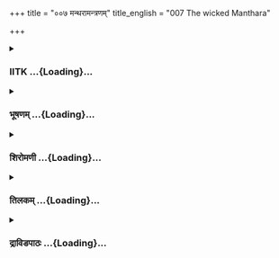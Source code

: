 +++
title = "००७ मन्थरामन्त्रणम्"
title_english = "007 The wicked Manthara"

+++
<div caption="श्रीराम-हरिसीताराममूर्ति-घनपाठिभ्यां वचनम्" class="audioEmbed" src="https://archive.org/download/Ramayana-recitation-Sriram-harisItArAmamUrti-Ghanapaati-v2/Kanda_2/Kanda_2_AYK-007-Mandthara_Manthranam.mp3"></div>

<div class="js_include collapsed" newlevelforh1="3" title="IITK" unfilled url="/purANam/rAmAyaNam/audIchya-pAThaH/iitk/2_ayodhyAkANDam/02-kaikayI-vighnaH/007_mantharAmantraNam.md">
<details><summary><h3>IITK ...{Loading}...</h3></summary>

Manthara informs Kaikeyi about the installation of Rama--happy over the
news Kaikeyi gifts away her ornaments.



#### श्लोकः
##### मूलम्
ज्ञातिदासी यतो जाता कैकेय्यास्तु सहोषिता।  
प्रासादं चन्द्रसङ्काशमारुरोह यदृच्छया॥2.7.1॥

##### शब्दार्थः
यतः जाता from the time of her birth, कैकेय्या सह along with Kaikeyi, ऊषिता living, ज्ञातिदासी family servant, यदृच्छया casually, चन्द्रसङ्काशम् resembling the Moon, प्रासादम् palace, आरुरोह ascended.

##### आङ्ग्लानुवादः
The family maid (Manthara) of Kaikeyi who had been living with her since her (Kaikeyi's) birth casually ascended the palace gleaming white like the Moon.



#### श्लोकः
##### मूलम्
सिक्तराजपथां कृत्स्नां प्रकीर्णकुसुमोत्कराम्।  
अयोध्यां मन्थरा तस्मात्प्रासादादन्ववैक्षत॥2.7.2॥

##### शब्दार्थः
मन्थरा Manthara, सिक्तराजपथाम् highway sprinkled with water, प्रकीर्णकुसुमोत्कराम् strewn with a lot of flowers, कृत्स्नाम् whole, अयोध्याम् Ayodhya, तस्मात् from that, प्रासादात् palace, अन्ववैक्षत beheld.

##### आङ्ग्लानुवादः
Manthara beheld from that palace the whole of Ayodhya with its highways sprinkled with water and strewn with a lot of flowers.



#### श्लोकः
##### मूलम्
पताकाभिर्वरार्हाभिर्ध्वजैश्च समलङ्कृताम्।  
वृतां छन्दपथैश्चापि शिरस्स्नातजनैर्वृताम्॥2.7.3॥  
माल्यमोदकहस्तैश्च द्विजेन्द्रैरभिनादिताम्।  
शुक्लदेवगृहद्वारां सर्ववादित्रनिस्वनाम्॥2.7.4॥  
सम्प्रहृष्टजनाकीर्णां ब्रह्मघोषाभिनादिताम्।  
प्रहृष्टवरहस्त्यश्वां सम्प्रणर्दितगोवृषाम्॥2.7.5॥  
प्रहृष्टमुदितैः पौरैरुच्छ्रितध्वजमालिनीम्।  
अयोध्यां मन्थरा दृष्ट्वा परं विस्मयमागता॥2.7.6॥

##### शब्दार्थः
मन्थरा Manthara, तस्मात् प्रासादात् from that palace, वरार्हाभिः by costly, पताकाभिः with banners, ध्वजैश्च with flags, समलङ्कृताम् welldecorated, छन्दपथैः च अपि labyrinthine thoroughfares also, वृताम् enveloped by, शिरस्स्नातजनैः with men who had, वृताम् surrounded by, माल्यमोदकहस्तैः holding garlands and sweetmeats in their hands, द्विजेन्द्रैः with the best of brahmins, अभिनादिताम् reverberating, शुक्ल देवगृहद्वाराम् with temples with white doors, सर्ववादित्रनिस्वनाम् with sounds from every kind of musical instrument, सम्प्रहृष्टजनाकीर्णाम् filled with joyful crowds, ब्रह्मघोषाभिनादिताम् echoed  with the chanting of the Vedas, प्रहृष्टवरहस्त्यश्वाम् with the best boisterous horses and elephants, सम्प्रणर्दितगोवृषाम् with the lowing and bellowing of cows and bulls, प्रहृष्टमुदितैः with great joy, पौरैः by the citizens, उच्छ्रितध्वजमालिनीम् encircled by elevated pennants, अयोध्याम् to Ayodhya, विस्मयमागता was astonished.

##### आङ्ग्लानुवादः
The city of Ayodhya was decorated with costly banners and pennants. The labyrinthine roads were crowded with people who had (finished) their headbath and were wandering at will. The temples with their doors painted white were reverberating with the chanting from the Vedas by the best of brahmins holding garlands and sweetmeats in their hands and with sounds of   all kinds of musical instruments. The city was filled with spirited horses and elephants. The bulls were  
bellowing and the cows were lowing. The citizens with great joy raised the penants encircling the city of Ayodhya. All this left Manthara astonished.



#### श्लोकः
##### मूलम्
प्रहर्षोत्फुल्लनयनां पाण्डुरक्षौमवासिनीम्।  
अविदूरे स्थितां दृष्ट्वा धात्रीं पप्रच्छ मन्थरा॥2.7.7॥

##### शब्दार्थः
मन्थरा Manthara, प्रहर्षोत्फुल्लनयनाम् whose eyes were expanded with delight, पाण्डुरक्षौमवासिनीम् clad in white silk garment, अविदूरे not very far, स्थिताम् standing, धात्रीम् to  
a royal  maid, दृष्ट्वा  having seen, पप्रच्छ enquired.

##### आङ्ग्लानुवादः
Seeing a royal  maid clad in white silk garment and standing not very far with her eyes expanded in delight Manthara enquiredः



#### श्लोकः
##### मूलम्
उत्तमेनाभिसंयुक्ता हर्षेणार्थपरा सती।  
राममाता धनं किन्नु जनेभ्यस्सम्प्रयच्छति॥2.7.8॥

##### शब्दार्थः
राममाता Rama's mother, अर्थपरासती one interested in wealth, उत्तमेन great, हर्षेण with joy, अभिसंयुक्ता possessed of, जनेभ्यः for men, धनम् wealth, किं नु सम्प्रयच्छति why is she gifting away?

##### आङ्ग्लानुवादः
Why is Rama's mother, forever interested in the accumulation of money gifting away her wealth to men with great joy?



#### श्लोकः
##### मूलम्
अतिमात्रप्रहर्षोऽयं किं जनस्य च शंस मे।  
कारयिष्यति किं वापि सम्प्रहृष्टो महीपतिः॥2.7.9॥

##### शब्दार्थः
जनस्य for men, अयम् this, अतिमात्रप्रहर्षः exceedingly happy, किम् why?, मे to me, शंस tell, सम्प्रहृष्टः delighted, महीपतिः king, किं वापि what is he, कारयिष्यति वा proposing to do ?

##### आङ्ग्लानुवादः
Why do the people look exceedingly happy? Tell me, what the king with great delight is proposing to do?



#### श्लोकः
##### मूलम्
विदीर्यमाणा हर्षेण धात्री तु परया मुदा।  
आचचक्षेऽथ कुब्जायै भूयसीं राघव श्रियम्॥2.7.10॥

##### शब्दार्थः
धात्री तु the royal maid, हर्षेण with delight, विदीर्यमाणा bursting, अथ threafter, कुब्जायै for that hunchback, भूयसीम् greater, राघवश्रियम् about the fortune of Rama, परया great, मुदा with delight, आचचक्षे related.

##### आङ्ग्लानुवादः
Bursting with great joy, the royal maid related to the hunchback the great fortune  
awaiting the son of the Raghus (Rama).



#### श्लोकः
##### मूलम्
श्वः पुष्येण जितक्रोधं यौवराज्येन राघवम्।  
राजा दशरथो राममभिषेचयिताऽनघम्॥2.7.11॥

##### शब्दार्थः
दशरथः राजा king Dasaratha, श्वः tomorrow, पुष्येण under the star Pushya, राघवम् born in the race of Raghu, अनघम् blameless रामम् to Rama, यौवराज्येन as heirapparent, अभिषेचयिता will consecrate.

##### आङ्ग्लानुवादः
Tomorrow under the spell of the Pushya star, king Dasaratha will consecrate blameless Rama born in the race of Raghu as heirapparent (the maid said).



#### श्लोकः
##### मूलम्
धात्र्यास्तु वचनं शृत्वा कुब्जा क्षिप्रममर्षिता।  
कैलासशिखराकारा त्प्रासादादवरोहत॥2.7.12॥

##### शब्दार्थः
कुब्जा that hunchback, धात्र्याः वचनम् the words of royal maid, शृत्वा having heard, अमर्षिता  was furious, कैलासशिखराकारात् resembling the peak of mount Kailasa, प्रासादात् from the palace, क्षिप्रम् speedily, अवरोहत descended.

##### आङ्ग्लानुवादः
Having heard these words of the royal maid, the hunchback became furious and speedily descended from that palace resembling the peak of mount Kailasa.



#### श्लोकः
##### मूलम्
सा दह्यमाना कोपेन मन्थरा पापदर्शिनी।  
शयानामेत्य कैकेयीमिदं वचनमब्रवीत्॥2.7.13॥

##### शब्दार्थः
पापदर्शिनी malevolent, सा मन्थरा that Manthara, कोपेन with fury, दह्यमाना burning, शयानाम् as she lay upon her couch, कैकेयीम् Kaikeyi, एत्य having reached,  इदम् this, वचनम् words, अब्रवीत् said.

##### आङ्ग्लानुवादः
The malevolent Manthara on fire with fury reached Kaikeyi lying upon her couch  and saidः



#### श्लोकः
##### मूलम्
उत्तिष्ठ मूढे किं शेषे भयं त्वामभिवर्तते।  
उपप्लुतामौघेन किमात्मानं न बुध्यसे॥2.7.14॥

##### शब्दार्थः
मूढे O senseless one, उत्तिष्ठ get up, किम् why, शेषे are sleeping, भयम् fear, त्वाम् you, अभिवर्तते is approaching you, अमौघेन in a sea of perils, उपप्लुताम् floating, आत्मानम् about yourself, न बुध्यसे why do not you realise?

##### आङ्ग्लानुवादः
O senseless one, why are you lying down? Get up A great fear is gripping you. Why don't you realise that you are floating in a sea of perils.



#### श्लोकः
##### मूलम्
अनिष्टे सुभगाकारे सौभाग्येन विकत्थसे।  
चलं हि तव सौभाग्यं नद्यास्स्रोत इवोष्णगे॥2.7.15॥

##### शब्दार्थः
सुभगाकारे you appear to be your husband's darling, अनिष्टे O one disliked (by the husband), सौभाग्येन with your good fortune, विकत्थसे you are boasting, उष्णगे in summer season, नद्याः river's, स्रोतः इव like a flow, तव your, सौभाग्यम् good fortune, चलं हि is unstable indeed.

##### आङ्ग्लानुवादः
Though you appear to be your husband's darling, in reality he dislikes you. The good fortune you boast of indeed is unstable like the stream of a river in summer.



#### श्लोकः
##### मूलम्
एवमुक्ता तु कैकेयी रुष्टया परुषं वचः।  
कुब्जया पापदर्शिन्या विषादमगमत्परम्॥2.7.16॥

##### शब्दार्थः
रुष्टया in a rage, पापदर्शिन्या evileyed, कुब्जया by the hunchback (Manthara), एवम् in this way, परुषं वचः harsh words, उक्ता having spoken, कैकेयी Kaikeyi, परम् great, विषादम् despondency, अगमत् obtained.

##### आङ्ग्लानुवादः
At these harsh words of the furious, evileyed hunchback Kaikeyi   fell into great despondency.



#### श्लोकः
##### मूलम्
कैकेयी त्वब्रवीत्कुब्जां कच्चित्क्षेमं नु मन्थरे।  
विषण्णवदनां हि त्वां लक्षये भृशदुःखिताम्॥2.7.17॥

##### शब्दार्थः
कैकेयी तु as for Kaikeyi, कुब्जाम् to the hunchback, अब्रवीत् spoke, मन्थरे O Manthara, क्षेमम् कच्चित् all is well I hope?, त्वाम् you, विषण्णवदनाम् a dejected face, भृशदुःखिताम् to deeply sorrowful, लक्षये हि I observe indeed.

##### आङ्ग्लानुवादः
Kaikeyi said to the hunchback, O Manthara isn't all well with you? I can mark it from your dejected face how greatly distressed you feel, indeed.



#### श्लोकः
##### मूलम्
मन्थरा तु वच श्श्रुत्वा कैकेय्या मधुराक्षरम्।  
उवाच क्रोधसंयुक्ता वाक्यं वाक्यविशारदा॥2.7.18॥

##### शब्दार्थः
वाक्यविशारदा skilled in speech, मन्थरा तु Manthara, मधुराक्षरम् in sweet accent, कैकेय्याः वचः the words of  Kaikeyi, श्रुत्वा having heard, क्रोधसंयुक्ता filled with anger, वाक्यम् words, उवाच said.

##### आङ्ग्लानुवादः
Hearing the words of Kaikeyi uttered in a gentle voice, wrathful Manthara skilled in speech, saidः



#### श्लोकः
##### मूलम्
सा विषण्णतरा भूत्वा कुब्जा तस्या हितैषिणी।  
विषादयन्ती प्रोवाच भेदयन्ती च राघवम्॥2.7.19॥

##### शब्दार्थः
सा कुब्जा that hunchback, विषण्णतरा भूत्वा being still more depressed, तस्याः her, हितैषिणी desiring the welfare, विषादयन्ती causing despondency, राघवम् of Rama, भेदयन्ती च also separating, प्रोवाच said.

##### आङ्ग्लानुवादः
That hunchback feeling still more depressed in her (Kaikeyi's) interest and intending to cause in her despondency and distance Rama from her spoke outः



#### श्लोकः
##### मूलम्
अक्षय्यं सुमहद्देवि प्रवृत्तं त्वद्विनाशनम्।  
रामं दशरथो राजा यौवराज्येऽभिषेक्ष्यति॥2.7.20॥

##### शब्दार्थः
देवि O queen, अक्षय्यम् unending, सुमहत् immense, त्वद्विनाशनम् your ruin, प्रवृत्तम् is in the offing, राजा दशरथः king Dasaratha, रामम् of Rama, यौवराज्ये as heirapparent, अभिषेक्ष्यति is crowning.

##### आङ्ग्लानुवादः
O queen, your end is approaching, and it has no end and it is overwhelming. King Dasaratha is crowning Rama as heirapparent.



#### श्लोकः
##### मूलम्
साऽस्म्यगाधे भये मग्ना दुःखशोकसमन्विता।  
दह्यमानाऽनलेनेव त्वद्धितार्थमिहागता॥2.7.21॥

##### शब्दार्थः
सा such I am, अगाधे in unfathomable, भये in fear, मग्ना plunged, दुःखशोकसमन्विता stricken with grief and tears, अनलेन by fire, दह्यमानेव as if being burnt, त्वद्धितार्थम् for your welfare, इह here, आगता have come.

##### आङ्ग्लानुवादः
Plunged in unfathomable fear and stricken with grief and tears I am here seeking your wellbeing and yet consumed as though by fire.



#### श्लोकः
##### मूलम्
तव दुःखेन कैकेयि मम दुःखं महद्भवेत्।  
त्वद्वृद्धौ मम वृद्धिश्च भवेदत्र न संशयः॥2.7.22॥

##### शब्दार्थः
कैकेयि O Kaikeyi, तव दुःखेन with your grief, मम my, महत् great, दुःखम् भवेत् distress will occur, त्वद्वृद्धौ in your prosperity, मम my, वृद्धिश्च prosperity, भवेत् would become, अत्र in  
this aspect, न संशयः there is no doubt.

##### आङ्ग्लानुवादः
O Kaikeyi, your sorrow will augment my sorrow. Your prosperity would mean my prosperity. There is no doubt about this.



#### श्लोकः
##### मूलम्
नराधिपकुले जाता महिषी त्वं महीपतेः।  
उग्रत्वं राजधर्माणां कथं देवि न बुध्यसे॥2.7.23॥

##### शब्दार्थः
देवि O queen, नराधिपकुले in the royal family, जाता you are born, महीपतेः महिषी the king's consort, त्वम् you, राजधर्माणाम् of the statecraft, उग्रत्वम् cruelty, कथम् how, न बुध्यसे do not realise.

##### आङ्ग्लानुवादः
O queen, born in the royal family and being a king's consort why don't you realise the ruthless ways of statecraft?



#### श्लोकः
##### मूलम्
धर्मावादी शठो भर्ता श्लक्ष्णवादी च दारुणः।  
शुद्धभावे न जानीषे तेनैव मतिसन्धिता॥2.7.24॥

##### शब्दार्थः
भर्ता your husband, धर्मावादी one who speaks of morals, शठः one who is deceitful, श्लक्ष्णवादी one who speaks gently, दारुणः च cruel also, शुद्धभावे of innocent nature, तेन by such person, एवम् thus, अतिसन्धिता beguiled, न जानीषे you do  not understand.

##### आङ्ग्लानुवादः
Your husband speaks morals publicly but in private he is deceitful. He speaks gently  but acts cruelly. Because of your innocent nature you are  beguiled by him. You do not understand this.



#### श्लोकः
##### मूलम्
उपस्थितः प्रयुञ्जानस्त्वयि सान्त्वमनर्थकम्।  
अर्थेनैवाद्य ते भर्ता कौसल्यां योजयिष्यति॥2.7.25॥

##### शब्दार्थः
उपस्थितः have approached, अनर्थकम् meaningless, सान्त्वम् appeasing words, त्वयि in you, प्रयुञ्जानः while confers, ते भर्ता your husband, अद्य today, कौसल्यामेव only for Kausalya, अर्थेन with advantage, योजयिष्यति will bestow.

##### आङ्ग्लानुवादः
When your husband approaches you he swears in meaningless, appeasing words. But today he is going to bestow benefit on Kausalya only.



#### श्लोकः
##### मूलम्
उपवाह्य स दुष्टात्मा भरतं तव बन्धुषु।  
काल्ये स्थापयिता रामं राज्ये निहतकण्टके॥2.7.26॥

##### शब्दार्थः
दुष्टात्मा evilminded one, सः he, भरतम् Bharata, तव बन्धुषु to your relations, अपवाह्य having  
sent, काल्ये at dawn tomorrow, रामम् Rama, निहतकण्टके rid of the thorns, राज्ये in the kingdom, स्थापयिता will be established.

##### आङ्ग्लानुवादः
That evilminded one, having sent Bharata away to your relations house, is going to install Rama unhindered in the kingdom at dawn tomorrow.



#### श्लोकः
##### मूलम्
शत्रुः पतिप्रवादेन मात्रेव हितकाम्यया।  
आशीविष इवाङ्केन बाले परिधृतस्त्वया॥2.7.27॥

##### शब्दार्थः
बाले O child मात्रेव like a mother, त्वया by you, हितकाम्यया desirous of wellbeing, आशीविषः      venomous serpent, अङ्केनेव in your lap, शत्रुः enemy, पतिप्रवादेन with the belief that he is the husband, परिधृतः preserved.

##### आङ्ग्लानुवादः
O innocent lady with the intention of doing good like a mother to your husband who is your enemy, you are holding on your lap a venomous serpent.



#### श्लोकः
##### मूलम्
यथा हि कुर्यात्सर्पो वा शत्रुर्वा प्रत्युपेक्षितः।  
राज्ञा दशरथेनाद्य सपुत्रा त्वं तथा कृता॥2.7.28॥

##### शब्दार्थः
सपुत्रा along with your son, त्वम् you, राज्ञा by the kng, दशरथेन by Dasaratha, प्रत्युपेक्षितः ignored, सर्पो वा snake or, शत्रुर्वा or enemy, यथा just like, कुर्यात् would do, तथा in the same way, कृता has been done.

##### आङ्ग्लानुवादः
King Dasaratha has done to you and to your son the same thing as a  snake or an  
enemy would do when ignored.



#### श्लोकः
##### मूलम्
पापेनानृतसान्त्वेन बाले नित्यसुखोचिते।  
रामं स्थापयता राज्ये सानुबन्धा हता ह्यसि॥2.7.29॥

##### शब्दार्थः
नित्यसुखोचिते always accustomed to comfort, बाले O child अनृतसान्त्वेन with deceitful words of appeasement, रामम् to Rama, राज्ये in the kingdom, स्थापयता installing, पापेन by that vicious one, सानुबन्धा along with your son, हता असिहि surely have been ruined.

##### आङ्ग्लानुवादः
O senseless lady, you are always accustomed to comfort. With deceitful words of appeasement that vicious one (King Dasaratha) is going to install Rama in the kingdom. You along with your son have been surely ruined.



#### श्लोकः
##### मूलम्
सा प्राप्तकालं कैकेयि क्षिप्रं कुरु हितं तव।  
त्रायस्व पुत्रमात्मानं मां च विस्मयदर्शने॥2.7.30॥

##### शब्दार्थः
कैकेयि O Kaikeyi, सा such you are, तव your, हितम् wellbeing, प्राप्तकालम् appropriate time has come, क्षिप्रम् quickly, कुरु act, विस्मयदर्शने O fool पुत्रम् your son, आत्मानम् yourself, मां च also me, त्रायस्व save.

##### आङ्ग्लानुवादः
O enchantingeyed Kaikeyi, that appropriate time has come. Act quickly for your own wellbeing. Save yourself, your son and me too.



#### श्लोकः
##### मूलम्
मन्थाराया वचश्श्रुत्वा शयाना सा शुभानना।  
उत्तस्थौ हर्षसम्पूर्णा चन्द्रलेखेव शारदी॥2.7.31॥

##### शब्दार्थः
शयाना lying in her couch, सा that Kaikeyi, शुभानना with a charming countenance, मन्थरायाः Manthara's, वचः words, श्रुत्वा having heard, हर्षसंपूर्णा full of joy, शारदी autumnal, चन्द्रलेखेव Moon's crescent, उत्तस्थौ rose.

##### आङ्ग्लानुवादः
Hearing the words of Manthara, Kaikeyi of charming countenance lying in her couch rose, full of joy, like the autumnal streak of the Moon's crescent.



#### श्लोकः
##### मूलम्
अतीव सा तु संहृष्टा कैकेयी विस्मयान्विता।  
एकमाभरणं तस्यै कुब्जायै प्रददौ शुभम्॥2.7.32॥

##### शब्दार्थः
सा कैकेयी that Kaikeyi, अतीव exceedingly, संहृष्टा pleased, विस्मयान्विता filled with astonishment, तस्यै कुब्जायै for that hunckback, एकम् one, शुभम् beautiful, आभरणम् ornament, ददौ gave.

##### आङ्ग्लानुवादः
Filled with immense joy and wonder (at the news), Kaikeyi gifted a beauthful ornament to that hunchback.



#### श्लोकः
##### मूलम्
दत्वा त्वाभरणं तस्यै कुब्जायै प्रमदोत्तमा।  
कैकेयी मन्थरां दृष्ट्वा पुनरेवाब्रवीदिदम्॥2.7.33॥

##### शब्दार्थः
प्रमदोत्तमा the best among beautiful women, कैकेयी Kaikeyi, तस्यै कुब्जायै to that hunchback, आभरणम् ornament, दत्वा looking at, मन्थराम् Manthara, दृष्ट्वा having seen, पुनः एव again, इदम् these (words), अब्रवीत् spoke.

##### आङ्ग्लानुवादः
Kaikeyi, the best among the beauties, having given the ornament to Manthara, the hunchback, looked at her and said these words againः



#### श्लोकः
##### मूलम्
इदं तु मन्थरे मह्यमाख्यासि परमं प्रियम्।  
एतन्मे प्रियमाख्यातुः किं वा भूयः करोमि ते॥2.7.34॥

##### शब्दार्थः
मन्थरे O Manthara, मह्यम् for me, परमम् exceedingly, प्रियम् pleasant, इदम् this (news), आख्यासि telling, मे to me, प्रियम् pleasant (news), आख्यातुः one who communicates, एतत् this one is the gift, ते for you, भूयः still more, किं वा anything, करोमि shall I do?

##### आङ्ग्लानुवादः
O Manthara, the news you have brought me is exceedingly pleasant. What more can I do for you? Here is the gift for one who brings good tidings.



#### श्लोकः
##### मूलम्
रामे वा भरते वाऽहं विशेषं नोपलक्षये।  
तस्मात्तुष्टाऽस्मि यद्राजा रामं राज्येऽभिषेक्ष्यति॥2.7.35॥

##### शब्दार्थः
अहम् I, रामे वा either in Rama, भरते वा or in Bharata, विशेषम् distinction, नोपलक्षये do not see, तस्मात् as such, राजा king, रामम् to Rama, राज्ये in the kingdom, यत् अभिषेक्ष्यति if installs, तुष्टा अस्मि am contented

##### आङ्ग्लानुवादः
I do not see any distinction between Rama and Bharata as such. I am contented with Rama's consecration in the kingdom.



#### श्लोकः
##### मूलम्
न मे परं किञ्चिदितस्त्वया पुनः  
प्रियं प्रियार्हे सुवचं वचःपरम्।  
तथा ह्यवोचस्त्वमतः प्रियोत्तरं  
वरं परं ते प्रददामि तं वृणु॥2.7.36॥

##### शब्दार्थः
प्रियार्हे O woman worthy of affection, मे to me, इतः than this, परम् great, न किञ्चित् nothing, न not, त्वयापि by you, परम् exceedingly, प्रियम् dear, वचः words, सुवचम् cannot be expressed easily, न not, त्वम् you, तथा thus, प्रियोत्तरम् best among the dear ones, अवोचः हि have told, अतः now, परम् best, वरम् reward, ते to you, प्रददामि shall bestow, तम् that one, वृणु ask for.

##### आङ्ग्लानुवादः
O woman worthy of affection for me there is nothing greater and dearer than this news. I will grant you another reward better than this. Just ask for it.  

#### समाप्तिः
 श्रीमद्रामायणे वाल्मीकीय आदिकाव्ये अयोध्याकाण्डे सप्तमस्सर्गः॥  
Thus ends the seventh sarga of Ayodhyakanda of the  holy Ramayana, the first epic composed by sage Valmiki.

</details>
</div>
<div class="js_include collapsed" newlevelforh1="3" title="भूषणम्" unfilled url="/purANam/rAmAyaNam/audIchya-pAThaH/TIkA/bhUShaNa_iitk/2_ayodhyAkANDam/02-kaikayI-vighnaH/007_mantharAmantraNam.md">
<details><summary><h3>भूषणम् ...{Loading}...</h3></summary>



चोम्मेन्तर्य् फ़ोर् थे सेलेच्तेद् वलुएस् दोएस्न्ऽत् एxइस्त्


</details>
</div>
<div class="js_include collapsed" newlevelforh1="3" title="शिरोमणी" unfilled url="/purANam/rAmAyaNam/audIchya-pAThaH/TIkA/shiromaNI_iitk/2_ayodhyAkANDam/02-kaikayI-vighnaH/007_mantharAmantraNam.md">
<details><summary><h3>शिरोमणी ...{Loading}...</h3></summary>



वनप्रवेशवर्णनमुपक्रममाण आह-- ज्ञातीति । अजाता आय विष्णवे तेन
सहोद्वाहार्थमित्यर्थः जायते कुशध्वजभार्यायां प्रादुर्भवतीत्यजा
प्रतिज्ञातरावणवधवेदवत्यपरावस्थाकमाण्डवीत्यर्थः । तया सह अतति सततं
गच्छतीत्यजाता मन्यरेत्यर्थः । यतः कैकेय्याः ज्ञातिदासी ज्ञातिर्ज्ञानं
तद्युक्ता दासी अतिज्ञानवत्यनुचरी किंच ज्ञातिः क्षत्रियजातिः सैव दासी अतः
सहोषिता मन्थरेत्यर्थः । चन्द्रसंकाशमुन्नतत्वस्वच्छत्वादिना
चन्द्रवत्प्रकाशमानं प्रासादं यदृच्छयैवारुरोह । अजातेत्यनेन
वेदवत्यभिप्रायाभिज्ञत्वं तद्धिताचरणकर्त्रीत्वं मन्थराया व्यक्तम् ।
तुशब्द एवार्थे  ॥  २।७।१  ॥   

  

आरोहणौत्तरकालिकं वृत्तमाह-- सिक्तेति । प्रकीर्णानि कमलोत्पलानि यस्यां
तामन्ववैक्षत अपश्यत्  ॥  २।७।२  ॥   

  

पताकाभिरिति । वरार्हाभिः वराः सर्वश्रेष्ठाः अत एव आर्हाः अयोध्यायोग्याः
कर्मधारयः किंच वरो ऽर्हः पूजा यासाम् किंच वरैः
सर्वश्रेष्ठैर्ब्रह्मादिभिः अर्हाः प्रशंसिता इत्यर्थः । एतेन तत्पताकानां
प्राकृतविलक्षणत्वं सूचितं छन्दपथैः छन्दा निःशङ्कगमनयोग्याः पन्थानो
मार्गा येषु तैः वीथीभिरित्यर्थः । शिरःस्नातजनैः मूर्धाभिषिक्तै
राजभिरित्यर्थः । किंच शिरसि स्नानं विधिनाभिषेको यैः किंच छन्दः स्वाधीनः
पथो गमनं येषां परमहंसैरित्यर्थः । ते एव जनाः तैः वसिष्ठादिभिरित्यर्थः ।
समलङ्कृतामित्येतदग्रे "वृतां छन्दपथैश्चापि स्वच्छन्दकपथैर्वृताम् ।
सिक्तां चन्दनतोयैश्च शिरःस्नातजनैर्युताम्" इति श्लोको भट्टसंमतः  ॥  २।७।३
 ॥   

  

माल्येति । माल्यमोदकहस्तैः
रामोपायनयोग्यदानप्राप्तानन्तरमाल्यमोदकयुक्तकरैर्द्विजेन्द्रैरभिनादितां
शुक्लदेवहगृद्वारां शुक्लानि स्फटिकमण्यादिरचितत्वेन श्वेतानि देवानां
गृहद्वाराणि यस्यां तां सर्ववादित्रनिस्वनां सर्वेषां प्राकृताप्राकृतानां
वादित्राणां निःस्वनः शब्दो यस्यां ताम्  ॥  २।७।४  ॥   

  

समिति । ब्रह्मघोषो वेदध्वनिः प्रहृष्टं वरं प्राकृतविलक्षणत्वेन
सर्वश्रेष्ठं हस्त्यश्वं यस्यां ताम्  ॥  २।७।५  ॥   

  

प्रहृष्टेति । प्रहृष्टमुदितैः पोरैः पुरोद्भवैः उच्छ्रितः रामेण सह नेतुं
गृहीतः ध्वजमाली मालाविशिष्टो ध्वजो यस्यां तां मन्थरा दृष्ट्वा परं
विस्मयमागता प्राप्ता  ॥  २।७।६  ॥   

  

विस्मयप्राप्त्यौत्तराकलिकं वृत्तमाह-- सेति । मन्थरा धात्रीं पप्रच्छ  ॥ 
२।७।७  ॥   

  

प्रश्नाकारमाह उत्तमेनेति । उत्तमेन महता हर्षेण अभिसंयुक्ता अर्थपरा
अर्थैर्धनैः परा पूर्णा राममाता जनेभ्यो धनं किं नु किमर्थं संप्रयच्छति
ददाति  ॥  २।७।८  ॥   

  

अतीति । अस्यायोध्यास्थस्य जनस्य अतिमात्रः परममहान् प्रहर्षः किं
किंनिमित्तः महीपतिः किं कारयिष्यति शंस पृष्टं कथय  ॥  २।७।९  ॥   

  

विदीर्येति । हर्षेण विदीर्यमाणा हर्षपूर्णेत्यर्थः । धात्री राघवे
राघवनिमित्तं भूयसीमत्यधिकां श्रियं राज्याभिषेकसामग्रीमित्यर्थः । चचक्षे
 ॥  २।७।१०  ॥   

  

तदाकारमाह-- श्व इति । पुष्येण युक्ते इव श्व आगामिदिवसे अनघं
स्वाश्रिताघनिवर्तकं यौवराज्येनाभिषेचयिता  ॥  २।७।११  ॥   

  

धात्र्या इति । कुब्जा मन्थरा अवरोहत आगमशास्त्रस्यानित्यत्वादडभावः  ॥ 
२।७।१२  ॥   

  

सेति । पापदर्शिनी पापकर्मण उपदेष्ट्री किंच पापं राक्षसकृतोपद्रवं पश्यति
तच्छीला इदमब्रवीत्  ॥  २।७।१३  ॥   

  

तद्वचनमेवाह उत्तिष्ठेति । मूढे कार्याकार्यविवेकरहिते अघौघेन
पापसमूहकर्मफलेन उपप्लुतं युक्तम्  ॥  २।७।१४  ॥   

  

अनिष्टे इति । अन्निष्टे राजेच्छाया अविषयीभूते राजप्रीत्यविषयीभूत
इत्यर्थः । अत एव सुभगाकारे सुभगस्य शोभनैश्वर्यस्य आकारः प्रक्षेपो यस्याः
किंच सुभगस्य नकारः राजकर्तृकनिष्पादः यस्यै तत्संबोधनम् । सौभाग्येन
युक्तमात्मानमिति शेषः । विकत्थसे वस्तुतस्तव सौभाग्यं नास्तीत्यर्थः ।
तदेव विशदयति उष्णगे ग्रीष्मर्तुगे सूर्ये नद्याः स्त्रोत इव तव सौभाग्यं
चलं नाशोन्मुखमित्यर्थः  ॥  २।७।१५  ॥   

  

एवमिति । परं विषादमनिष्टवचनं श्रुत्वातिखेदमगमत्  ॥  २।७।१६  ॥   

  

कैकेयीति । क्षेमं कुशलमिहास्तीति शेषः  ॥  २।७।१७  ॥   

  

मन्थरेति । वाक्यविशारदा वचननिपुणा  ॥  २।७।१८  ॥   

  

सेति । हितैषिणी प्रातिभासिकहितविषयकेच्छावती हितप्रक्षेपणशीला वा आद्ये
इच्छार्थक इव द्वितीये तु गत्यर्थकः तच्छब्देन देवतापरामर्शो वा विषादयन्ती
विषादमुत्पादयन्ती राघवं रघुकुलोद्भवदशरथादिनिष्ठकेकयीविषयकस्नेहं भेदयन्ती
विदारयन्ती  ॥  २।७।१९  ॥   

  

तद्वचनमेवाह-- अक्षयमिति । अक्षयं विनाशरहितं त्वद्विनाशनं त्वत्कर्मको
ध्वंसः प्रवृत्तं तत्र हेतुरभिषेक्ष्यतीति  ॥  २।७।२०  ॥   

  

सेति । सा दृष्टत्वद्विनाशकरामाभिषेकहेतुभूतसामग्रीसंपादनादिः  ॥  २।७।२१
 ॥   

  

तवेति । मम दुःखं महत् त्वद्दुःखाधिकं भवेत् स्वदुःखात्
मित्रदुःखदर्शनजनितदुःखस्याधिक्यादिति भावः  ॥  २।७।२२  ॥   

  

नराधिपेति । राजधर्माणां राजाचरितकर्मणामुग्रत्वं क्रूरत्वं त्वं कथं न
बुध्यसे एतेन दशरथस्य क्रूरकर्मकर्तृत्वं बोधितम्  ॥  २।७।२३  ॥   

  

ननु इक्ष्वाकुवंशप्रभूतः परमधर्मात्मा मम भर्ता क्रूरकर्मा कथं स्यादित्यत
आह-- धर्मेति । भर्ता तव पतिः धर्मवादी सन् शठः अधर्माचरण इत्यर्थः ।
श्लक्ष्णवादी मृदुभाषणशीलः सन् दारुणः कठोरहृदयः एवं एतद्धर्मविशिष्टं तं
त्वं शुद्धभावेन अधर्मसंसर्गशून्यधर्मविशिष्टत्वेन जानीषे तेन तस्यां
विवेकाभावः सूचितः । ननु त्वया कथमेवं विज्ञातमित्यत आह तेन राज्ञा अहं
अतिसंधिता वञ्चिता वञ्चनं च अधर्माचरणादि ज्ञाप्यमेवेति भावः  ॥  २।७।२४
 ॥   

  

उपेति । सान्त्वं शान्तिमुपस्थितः प्राप्तस्ते भर्ता त्वयि
अनर्थकमर्थाभावमद्य प्रयुञ्जन् सन् अर्थेन कौशल्यामेव योजयिष्यति  ॥  २।७।२५
 ॥   

  

अनर्थमेव बोधयन्ती आह-- अपेति । दुष्टो निषिद्ध आत्मा प्रयत्नो यस्य ।
अपवाह्य संप्रेष्य काल्ये प्रातरेव  ॥  २।७।२६  ॥   

  

शत्रुरिति । पतिप्रवादेव पतिनाम्ना शत्रुः शातयिता विषदन्तसहित इत्यर्थः
आशीविषः क्रूरसर्प इव अङ्केन स्वोत्सङ्गेन हितकाम्यया मात्रेव पोषणपरया
त्वया परिहृतः स्वीकृतः पोषित इत्यर्थः । "परिधृतः" इति पाठे ऽपि स एवार्थः
। एनेनास्मात्पत्युस्ते कल्याणं नास्तीति ध्वनितम्  ॥  २।७।२७  ॥   

  

तदेव भङ्ग्यन्तरेणाह-- यथेति । शत्रुः शातयिता प्रत्युपेक्षित एव सर्पः यथा
कुर्यात्तथैवाद्यैव त्वं कृता हिवाशब्दौ एवार्थौ । किंच प्रत्युपेक्षितः
सर्पः शत्रुश्च यथा कुर्यात्तथैव  ॥  २।७।२८  ॥   

  

पापेनेति । पापेन पापसंपादककर्मकारिणा अनृतशान्तेन अनृतं मिथ्याभूतं शान्तं
शान्तिर्यस्य क्रूरहृदयेनेत्यर्थः । सानुबन्धा पुत्रादिपरिकरसहिता हता
विपत्तिप्राप्त्या हिंसितेवेत्यर्थः  ॥  २।७।२९  ॥   

  

इदानीं कृतयत्नेन तव कल्याणं भवितेति बोधयन्त्याह-- सेति । तव स्वस्य
विस्मयदर्शने विगतः स्मयः रूपादिगर्वः येन तदेव दर्शनं यस्याः तत्संबोधनम्
किंच विस्मयमाश्वर्यकारकमिह लोके दर्शनं यस्याः परमसुन्दरीत्यर्थः  ॥ 
२।७।३०  ॥   

  

वचनश्रवणौत्तरकालिकं केकयीवृत्तमाह-- मन्थराया इति । शारदी चन्द्रलेखेव
आश्विनपूर्णिमाचन्द्रसदृशीत्यर्थः  ॥  २।७।३१  ॥   

  

अतीवेति । एकं मुख्यमाभरणदानेन तत्कोपः शाम्यतु इति हेतुर्ध्वनितः
तेनाभिषेकविरोधिवचो नोच्चारयत्विति हेतुः सूचितः  ॥  २।७।३२  ॥   

  

दत्त्वेति । प्रमदोत्तमा प्राकृतप्रमदाविलक्षणा इदमब्रवीत्  ॥  २।७।३३  ॥   

  

तद्वचनमेवाह-- इदमिति । परमं प्रियमेवाख्यातं कथितम् । तुरेवार्थे एतन्मे
प्रियमाख्यातुस्ते तव किं करोमि तद्वदित्यर्थः । एतत्प्रतिदानयोग्यं वस्तु
अहं न पश्यामीति भावः । उत्तरार्धादौ "एतन्मे प्रियमाख्यातम्" इति भट्टपाठः
। प्रियमाख्यातमित्यस्य पुनरुक्तिः वक्त्र्याः हर्षातिशयद्योतकत्वान्न
दोषावहेति तद्व्याख्या  ॥  २।७।३४  ॥   

  

रामे इति । विशेषमैश्वर्यप्राप्तौ भेदं नोपलक्षये अभिषेक्ष्यति अभिषेक्ता
विशेषकालाविवक्षयापि लृट्  ॥  २।७।३५  ॥   

  

नेति । हे प्रियार्हे प्रियवस्तुप्राप्तियोग्ये अमृतं मधुरं किंच
मृतिनिवर्तकमेतच्छ्रवणमात्रेण आसन्नमरणो ऽपि हर्षातिशयप्राप्त्या जीवितो
भवतीति भावः अत एव वरं सर्वश्रेष्ठमत एव प्रियं सर्वप्रीतिविषयीभूतं
वचस्त्वमवोचः इतो ऽस्मात्परं भिन्नं किंचित्प्रियं सुवचं न वचनविषयं वस्तु
नास्तीति भावः अतो ऽपि तथा मत्प्रीतिविषयीभूतवस्तुसदृशं
प्रियोत्तरमतिप्रियमत एव ते परं त्वत्तृप्तिकारकं कंचिद्वरं त्वं वृणु तमहं
प्रददामि कंचिदित्यध्याहृतम् । इतो ऽनन्तरं त्वयेति वचःशब्दानन्तरं वरमिति
च ददामीत्येतदनन्तरं ते इति च गोविन्दाचारिपाठः  ॥  २।७।३६  ॥   

  

इति श्रीमद्वाल्मीकीयरामायणव्याख्याने रामायणशिरोमणावयोध्याकाण्डे सप्तमः
सर्गः  ॥  २।७  ॥   

  

  



</details>
</div>
<div class="js_include collapsed" newlevelforh1="3" title="तिलकम्" unfilled url="/purANam/rAmAyaNam/audIchya-pAThaH/TIkA/tilaka_iitk/2_ayodhyAkANDam/02-kaikayI-vighnaH/007_mantharAmantraNam.md">
<details><summary><h3>तिलकम् ...{Loading}...</h3></summary>



अथ सीताया लङ्कापुरप्रवेशं विना रावणवधस्याशक्यतया तत्सिद्धये देवैः
प्रेरितायाः कृतकुब्जावेषाया मन्थराया रामाभिषेकविघ्नप्रवृत्तिं
तद्रात्रिगतं कैकेयीवृत्तान्तं च वक्तुमुपक्रमते ज्ञातीत्यादि ।
"ज्ञातिदासी यतो नित्यम्" इति पाठे यतः कैकेय्या ज्ञातेर्मातृकुलस्य दासी
यतश्च कैकेय्या नित्यं सहोषिता अतो जनकोलाहलं श्रुत्वा कैकेय्यै तदर्थं
निवेदयितुं यदृच्छया स्वयमेव न त्वन्यप्रेरणया प्रासादमारुरोहेत्यन्वयः ।
यत्तु अतः "कुब्जा क्षिप्रममर्षिता" इत्यनेन द्वादशश्लोकस्थपदेनान्वयः,
स्वीयाभ्युदयस्य सर्वेष्टत्वाद्रामाभ्युदयजदुःखेन तद्विघटको ऽमर्ष इति कतकः
तन्न, रामाभ्युदयस्याग्रे धात्रीमुखेन श्रवणस्य वक्ष्यमाणतया तस्यैव
चामर्षहेतुत्वस्य च वक्ष्यमाणतयात्रत्यस्य तत्रान्वयानौचित्यात् । "यतो
जाता" इति पाठे यतो यत्र कुत्रचिज्जाता अविज्ञातवेश्ममातापितृकेत्यर्थः ।
एवं च कैकेयीज्ञातिदासीत्वमपि कार्यार्थमुदरभरणव्याजेन स्वीकृतमनया इति
बोध्यम् । इदं तु युक्तम् "मन्थरा नाम कार्यार्थमप्सरा प्रेषिता सुरैः ।
दासी काचन कैकेय्यै दत्ता केकयभूभृता  ॥ " इति पाद्मोक्तेः । कार्यार्थं
रावणवधरूपकार्यार्थं दासी स्वयमागत्य केकयराजस्य जातेति शेषः । "नित्यम्"
इति पाठेऽपि जातेति शेषपूरणेनैव व्याख्योचिता पाद्मैकवाक्यत्वात्।
चन्द्रसङ्काशं सुधाधवलितत्वात्  ॥   

२।७।१  ॥   

प्रकीर्णानि कमलान्युत्पलानि च यस्याम् । तस्मात्सर्वोत्कृष्टात्प्रासादात्
प्रासादे  

स्थित्वेत्यर्थः । ल्यब्लोपे पञ्चमी  ॥  २।७।२  ॥   

  

वरार्हाभिः श्रेष्ठयोग्याभिः । राजयोग्याभिरिति यावत् । एतदुत्तरम् "कृतां
छन्नपथैश्चापि स्वच्छन्दकपथैर्वृताम्" इत्यर्धं पठन्ति ।
छन्नपथैर्निम्नोन्नतप्रदेशमार्गैः कृतामलङ्कृताम् ।
स्वच्छन्दकपथैरुत्सवादिषु जनभूयस्त्वेन प्रवेशनिर्गमार्थं प्राकारादिभङ्गेन
कृतैर्मार्गैरिति व्याचक्षते च केचित् । चन्दनयुक्ततोयैः सिक्ताम् ।
शिरःस्नातजनैः कृताभ्यङ्गस्नानैः  ॥  २।७।३  ॥   

  

माल्यमोदकहस्तैर्दानप्राप्तमाल्यमोदकहस्तैः,
रामोपायनमाल्यमोदकरूपमङ्गलद्रव्याहस्तैरित्यर्थो वा । सुधाचन्दनादिलेपेन
शुक्लानि देवगृहद्वाराणि यस्याम्  ॥  २।७।४  ॥   

  

ब्रह्मघोषो वेदघोषः । प्रहृष्टेत्यादिना तिरश्चामपि रामाभिषेकाद्धर्ष इति
सूचितम्  ॥  २।७।५  ॥   

  

हृष्टैर्जातरोमाञ्चादिभिर्मुदितैरानन्दयुक्तैः पौरैरुपलक्षिताम्  ॥  २।७।६
 ॥   

  

अविदूरे स्वाधिरूढहर्म्यात्यासन्नहर्म्यै । धात्रीम् रामस्येति शेषः । अत
एव हर्षोत्फुल्लनयनत्वादि तस्याः वक्ष्यति च हर्षेण विदीर्यमाणेत्यादि  ॥ 
२।७।७  ॥   

  

अर्थपरा स्वेष्टार्थपरा स्वेष्टार्थकामेवेति शेषः । किं नु कस्मात्  ॥ 
२।७।८  ॥   

  

किं कुतो जनस्य प्रहर्षः अभिषेकप्राग्दिनीयसायंकाले मन्थरायास्तद्दर्शनेन
राजा संप्रहृष्टः इत्युक्तिः  ॥  २।७।९  ॥   

  

विदीर्यमाणान्तर्गतानन्दौत्कट्याद्देहपोषमुखविकासादिना तस्या आनन्दस्य  

बहिःप्रसारणाद्विदीर्यमाणत्वोत्प्रेक्षा । राघवे राज्ञा न्यस्यमानां भूयसीं
श्रियं राज्यलक्ष्मीम्  ॥  २।७।१०  ॥   

  

अनघं क्काप्यकारणेर्ष्यादिरहितम्  ॥  २।७।११  ॥   

  

अवरोहतावारुहत्  ॥  २।७।१२  ॥   

  

क्रोधेन दह्यमाना सेव पापदर्शिनी रामाभिषेके कैकेय्यै भरतविषयपापप्रदर्शिका
 ॥  २।७।१३  ॥   

  

अघौघेन दुःखसमूहेनोपप्लुतं पीडितम् । कारणकार्ययोः
पौर्वापर्यविपर्ययरूपातिशयोक्तिः । "अधं दुरितदुःखयोः" इति कोशः  ॥  २।७।१४
 ॥   

  

सुभगाकारे त्वद्विषये सौभाग्यद्योतकाकारवत्याकारेणैव तव सौभाग्येन वस्तुतो
ऽनिष्टे ऽप्रियकर्तरि किं सौभाग्येन विकत्थसे मय्येवानुरक्तो मे स्वामी
मदाज्ञावशंवद इत्यादिप्रकारेण वृथा श्लाघसे । उष्णगे ग्रीष्मगे रवौ सति
नद्याः स्रोत इव सौभाग्यं चलं रामाभिषेकात्क्षीणप्रायमित्याशयः  ॥  २।७।१५
 ॥   

  

पापदर्शिन्या पापं दर्शयन्त्या विषादमगमत्स्वस्मिन्राजवैरस्योद्भावनात्  ॥ 
२।७।१६  ॥   

  

कच्चित्क्षेमम् न मह्यमिति शेषः  ॥  २।७।१७,१८  ॥   

  

विषण्णतरा भूत्वा तदाकारेव भूत्वा । अप्सरस्त्वे
सर्वज्ञत्वाद्वास्तवविषादाभावात् विषादयन्ती राज्यश्रियो
ऽन्यगामित्वरूपानिष्टप्रकाशेन कैकेय्या विषादं जनयन्ती भेदयन्ती राघवं
प्रति पुत्रत्वप्रयुक्तं तस्याः स्नेहं नाशयन्ती  ॥  २।७।१९  ॥   

  

अश्रयम् क्षयः प्रतीकारः, अशक्यप्रतीकारमित्यर्थः । त्वद्विनाशनं
त्वत्सौभाग्यनाशकारणं प्रवृत्तम् । तदेवाह राममिति  ॥  २।७।२०  ॥   

  

शत्रो राज्यलाभाहुःखम् । स्वेष्टस्य तदलाभाच्छोकः शत्रुराज्यलाभ एव ततो
भयम् त्वद्धितार्थं त्वद्धितबोधनार्थम्  ॥  २।७।२१  ॥   

  

ननु दास्यास्तव कुतो भयम्, अत आह तवेत्यादि  ॥  २।७।२२  ॥   

  

किं मे दुःखं तत्राह नराधिपेति । एतद्विशेषणद्वयमग्रे ऽपि
राजप्रातृत्वाप्रच्युतये यत्नावश्यकत्वद्योतनाय । ननु रामराज्ये ऽपि
महिषीत्वं मे दुष्परिहरमित्यत आह उग्रत्वमिति । सापत्नो हि स राज्यलाभे
त्वां त्वत्पुत्रं च नाशयिष्यतीति भावः  ॥  २।७।२३  ॥   

  

ननु राज्ञो रामस्य चात्यन्तं मदनुरक्तत्वात्स मत्पुत्रस्यैव राज्यलाभो ऽत
आह धर्मवादीति । वाङ्मात्रेण धार्मिकः श्लक्षणवादी च सस्मितमधुरभाषी
अन्ततस्तु शठो ऽसूयावान् अत एव दारुणः कूरहृदय आन्तरक्रौर्यगोपनायैव
सस्मितमृदुमधुरभाषी । एवंभूतं तं शुद्धभावेनोपलक्षितं जानीषे । सर्वधा
तेनैवमुक्तरीत्यातिसंधिता वञ्चिता  

असीति शेषः  ॥  २।७।२४  ॥   

  

उपस्थितः कौसल्यार्थसाधने हृदयेन सावधानस्त्वत्समीपे स्थितो वा ।
"उपस्तितम्" इति पाठे तत्कालोचितसान्त्वमित्यर्थः । अनर्थकं फलरहितम् ।
सान्त्वं प्रियवचनं त्वयि प्रयुञ्जानः अर्थेन राज्यरूपेण कौसल्यामेव
योजयिष्यति  ॥  २।७।२५ ॥   

  

कौसल्यार्थप्रायणार्थमेव तोनोपायान्तरमप्यनुष्ठितमित्याह अपवाह्येति ।
उद्वास्येत्यर्थः । काल्ये ऽन्यत्रोपसंक्रमणकालार्हे । "कोल्ये" इति पाठः
कुलक्रमागत इत्यर्थः आर्षः  ॥  २।७।२६  ॥   

  

आत्मनो हितेच्छया त्वया मात्रेव भोजनदानादिना पोषित आशीविष इव क्रूरः
शत्रुः पतिप्रवादेन प्रतिव्यपदेशेन त्वयाङ्गेन परिधृत इत्यन्वयः  ॥  २।७।२७
 ॥   

  

तद्धरणेन च ते ऽनर्थः संवृत्त इत्याह यथेति । प्रत्युपेक्षित उपेक्षितनाशः
 ॥  २।७।२८  ॥   

  

कथं कृतेत्यत्राह पापेनेति । अनुबन्धः पुत्रादिपरिकरः  ॥  २।७।२९  ॥   

  

सा त्वं प्राप्तकालं प्राप्तानुष्ठानकालं यत्तव हितं तत्कुरु ।
विस्मयदर्शने ऽतिदुःखजनकवार्ताश्रवणे ऽपि स्वेष्टाद्भुतवार्ताश्रवणेनैव
विस्मयसूचकदर्शने । एवं विस्मयं हित्वा स्वेष्टं विभावयेति तात्पर्यम्  ॥ 
२।७।३०  ॥   

  

एवं मन्थरयानर्थत्वेन प्रकाशिते रामाभिषेके महाकुलप्रसूता निसर्गकल्याणगुणा
सर्वथा तं स्वेष्टार्थमेव मन्यते स्मेत्याह मन्थराया इत्यादि  ॥  २।७।३१
 ॥   

  

विस्मयो ऽत्यद्भुतस्वेष्टश्रवणात् कौसल्यावदेवेति भावः  ॥  २।७।३२,३३  ॥   

  

प्रियमाख्यातमित्यस्य पुनरुक्तिर्वक्त्र्या हर्षातिशयवत्त्वान्न दोषावहा ।
भूयो ऽभ्यधिकं किं प्रीतिदानं करोमि
त्वच्छ्रावितप्रियसमाभ्यधिकप्रियवस्त्वभावादित्यर्थः  ॥  २।७।३४  ॥   

  

ननु सापत्नश्रेयः श्रुतिः कथं ते प्रियमित्यत्राह रामे वेति । विशेषं
पुत्रत्वप्रयुक्तस्नेहविशेषम्  ॥  २।७।३५  ॥   

  

प्रियार्हे प्रियदानार्हे । इत उक्ताद्रामाभिषेकाद्वरमधिकं प्रियं वचो
ऽमृतं परमन्यत्, न सुवचम् तादृशं हि त्वमवोचः । यतो ऽधिकं प्रियं न सुवचमतः
प्रियोत्तरं प्रियाख्यानोत्तरं पारितोषिकरूपं परं श्रेष्ठं वरं वृणु ते तव
तं वरं प्रददामि । मया तु स्वबुद्ध्यैतत्प्रियाक्यानपारितोषिकयोग्यं वस्तु
न दृस्यते, अतस्त्वं यद्वरयिष्यसि तद्दास्यामीत्यर्थः  ॥  २।७।३६  ॥   

  

इति श्रीरामाभिरामे श्रीरामीये रामायणतिलके वाल्मीकीय आदिकाव्ये
ऽयोध्याकाण्डे सप्तमः सर्गः  ॥  २।७  ॥   

  

  



</details>
</div>
<div class="js_include collapsed" newlevelforh1="3" title="द्राविडपाठः" unfilled url="/purANam/rAmAyaNam/drAviDapAThaH/2_ayodhyAkANDam/02-kaikayI-vighnaH/007_mantharAmantraNam.md">
<details><summary><h3>द्राविडपाठः ...{Loading}...</h3></summary>



  
ज्ञातिदासी यतोजाता कैकेय्यास्तु सहोषिता।  
प्रसादं चन्द्रसङ्काशमारुरोह यदृच्छया ॥ 2.7.1 ॥   
सिक्तराजपथां रम्यां प्रकीर्णकुसुमोत्कराम्।  
अयोध्यां मन्थरा तस्मात्प्रासादादन्ववैक्षत ॥ 2.7.2 ॥   
पताकाभिर्वरार्हाभिर्ध्वजैश्च समलङ्कृताम्।  
वृतां छन्दपथैश्चापि शिरःस्नातजनैर्वृताम् ॥ 2.7.3 ॥   
माल्यमोदकहस्तैश्च द्विजेन्द्रैरभिनादिताम्।  
शुक्लदेवगृहद्वारां सर्ववादित्रनिस्वनाम् ॥ 2.7.4 ॥   
सम्प्रहृष्टजनाकीर्णां ब्रह्मघोषोभिनादिताम्।  
प्रहृष्टवरहस्त्यश्वां सम्प्रणर्दितगोवृषाम् ॥ 2.7.5 ॥   
प्रहृष्टमुदितैः पौरैरुच्छ्रितध्वजमालिनीम्।  
अयोध्या मन्थरा दृष्ट्वा परं विस्मयमागता ॥ 2.7.6 ॥   
प्रहर्षोत्फुल्लनयनां पाण्डरक्षौमवासिनीम्।  
अविदूरे स्थितां दृष्ट्वा धात्री पप्रच्छ मन्थरा ॥ 2.7.7 ॥   
उत्तमेनाभिसंयुक्ता हर्षेणार्थपरा सती।  
राममाता धनं किं नु जनेभ्यः सम्प्रयच्छति ॥ 2.7.8 ॥   
अतिमात्रप्रहर्षोऽयं किं जनस्य च शंस मे।  
कारयिष्यति किं वापि सम्प्रहृष्टो महीपतिः ॥ 2.7.9 ॥   
विदीर्यमाणा हर्षेण धात्री तु परया मुदा।  
आचचक्षेऽथ कुब्जायै भूयसीं राघवश्रियम् ॥ 2.7.10 ॥   
श्वः पुष्येण जितक्रोधं यौवराज्येन राघवम्।  
राजा दशरथो राममभिषेचयिताऽनघम् ॥ 2.7.11 ॥   
धात्र्यास्तु वचनं श्रुत्वा कुब्जाक्षिप्रममर्षिता।  
कैलासशिखराकारात् प्रासादादवरोहत ॥ 2.7.12 ॥   
सा दह्यमाना कोपेन मन्थरा पापदर्शिनी।  
शयानामेत्य कैकेयीमिदं वचनमब्रवीत् ॥ 2.7.13 ॥   
उत्तिष्ठ मूढे किं शेषे भयं त्वामभिवर्त्तते।  
उपप्लुतमघौघेन किमात्मानं न बुध्यसे ॥ 2.7.14 ॥   
अनिष्टे सुभगाकारे सौभाग्येन विकत्थसे।  
चलं हि तव सौभाग्यं नद्याः स्रोत इवोष्णगे ॥ 2.7.15 ॥   
एवमुक्ता तु कैकेयी रुष्टया परुषं वचः।  
कुब्जया पापदर्शिन्या विषादमगमत्परम् ॥ 2.7.16 ॥   
कैकेयी त्वब्रवीत्कुब्जां कच्चित् क्षेमं न मन्थरे।  
विषण्णवदनां हि त्वां लक्षये भृशदुःखिताम् ॥ 2.7.17 ॥   
मन्थरा तु वचः श्रुत्वा कैकेय्या मधुराक्षरम्।  
उवाच क्रोधसंयुक्ता वाक्यं वाक्यविशारदा ॥ 2.7.18 ॥   
सा विषण्णतरा भूत्वा कुब्जा तस्या हितैषिणी।  
विषादयन्ती प्रोवाच भेदयन्ती च राघवम् ॥ 2.7.19 ॥   
अक्षय्यं सुमहद्देवि प्रवृत्तं त्वद्विनाशनम्।  
रामं दशरथो राजा यौवराज्येऽभिषेक्ष्यति ॥ 2.7.20 ॥   
सास्म्यगाधे भये मग्ना दुःखशोकसमन्विता।  
दह्यमानानलेनेव त्वद्धितार्थमिहागता ॥ 2.7.21 ॥   
तव दुःखेन कैकेयि मम दुःखं महद्भवेत्।  
त्वद्वृद्धौ मम वृद्धिश्च भवेदत्र न संशयः ॥ 2.7.22 ॥   
नराधिपकुले जाता महिषी त्वं महीपतेः।  
उग्रत्वं राजधर्माणां कथं देवि न बुध्यसे ॥ 2.7.23 ॥   
धर्मवादी शठो भर्ता श्लक्ष्णवादी च दारुणः।  
शुद्धभावेन जानीषे तेनैवमतिसन्धिता ॥ 2.7.24 ॥   
उपस्थितं प्रयुञ्जानस्त्वयि सान्त्वमनर्थकम्।  
अर्थेनैवाद्य ते भर्त्ता कौसल्यां योजयिष्यति ॥ 2.7.25 ॥   
अपवाह्य स दुष्टात्मा भरतं तव बन्धुषु।  
काल्ये स्थापयिता रामं राज्ये निहतकण्टके ॥ 2.7.26 ॥   
शत्रुः पतिप्रवादेन मात्रेव हितकाम्यया।  
आशीविष इवाङ्केन बाले परिहृतस्त्वया ॥ 2.7.27 ॥   
यथा हि कुर्यात् सर्पो वा शत्रुर्वा प्रत्युपेक्षितः।  
राज्ञा दशरथेनाद्य सपुत्रा त्वं तथा कृता ॥ 2.7.28 ॥   
पापेनानृतसान्त्वेन बाले नित्यसुखोचिते।  
रामं स्थापयता राज्ये सानुबन्धा हता ह्यसि ॥ 2.7.29 ॥   
सा प्राप्तकालं कैकेयि क्षिप्रं कुरु हितं तव।  
त्रायस्व पुत्रमात्मानं मां च विस्मयदर्शने ॥ 2.7.30 ॥   
मन्थराया वचः श्रुत्वा शयाना सा शुभानना।  
उत्तस्थौ हर्षसम्पूर्णा चन्द्रलेखेव शारदी ॥ 2.7.31 ॥   
अतीव सा तु संहृष्टा कैकेयी विस्मयान्विता।  
एकमाभरणं तस्यै कुब्जायै प्रददौ शुभम् ॥ 2.7.32 ॥   
दत्त्वा त्वाभरणं तस्यै कुब्जायै प्रमदोत्तमा।  
कैकेयी मन्थरां दृष्ट्वा पुनरेवाब्रवीदिदम् ॥ 2.7.33 ॥   
इदं तु मन्थरे मह्यमाख्यासि परमं प्रियम्।  
एतन्मे प्रियमाख्यातुः किं वा भूयः करोमि ते ॥ 2.7.34 ॥   
रामे वा भरते वाहं विशेषं नोपलक्षये।  
तस्मात्तुष्टास्मि यद्राजा रामं राज्येऽभिषेक्ष्यति ॥ 2.7.35 ॥   

</details>
</div>
